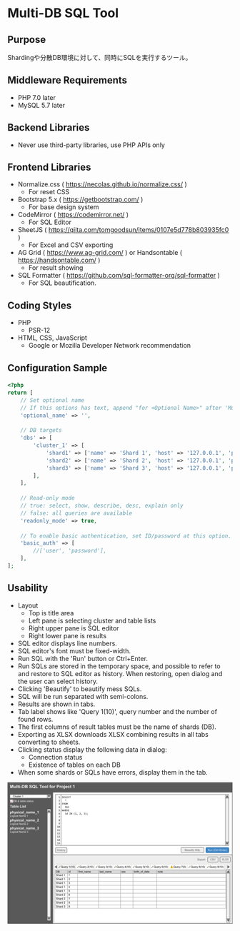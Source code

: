 # Multi-DB SQL Tool

## Purpose

Shardingや分散DB環境に対して、同時にSQLを実行するツール。

## Middleware Requirements

- PHP 7.0 later
- MySQL 5.7 later

## Backend Libraries

- Never use third-party libraries, use PHP APIs only

## Frontend Libraries

- Normalize.css ( https://necolas.github.io/normalize.css/ )
  - For reset CSS
- Bootstrap 5.x ( https://getbootstrap.com/ )
  - For base design system
- CodeMirror ( https://codemirror.net/ )
  - For SQL Editor
- SheetJS ( https://qiita.com/tomgoodsun/items/0107e5d778b803935fc0 )
  - For Excel and CSV exporting
- AG Grid ( https://www.ag-grid.com/ ) or Handsontable ( https://handsontable.com/ )
  - For result showing
- SQL Formatter ( https://github.com/sql-formatter-org/sql-formatter )
  - For SQL beautification.

## Coding Styles

- PHP
  - PSR-12
- HTML, CSS, JavaScript
  - Google or Mozilla Developer Network recommendation

## Configuration Sample

```php
<?php
return [
    // Set optional name
    // If this options has text, append "for <Optional Name>" after 'Multi-DB SQL Tool'
    'optional_name' => '',

    // DB targets
    'dbs' => [
        'cluster_1' => [
            'shard1' => ['name' => 'Shard 1', 'host' => '127.0.0.1', 'port' => '3306', 'username' => 'dbuser', 'password' => 'P@ssw0rd', 'dbname' => 'shard1'],
            'shard2' => ['name' => 'Shard 2', 'host' => '127.0.0.1', 'port' => '3307', 'username' => 'dbuser', 'password' => 'P@ssw0rd', 'dbname' => 'shard2'],
            'shard3' => ['name' => 'Shard 3', 'host' => '127.0.0.1', 'port' => '3308', 'username' => 'dbuser', 'password' => 'P@ssw0rd', 'dbname' => 'shard3'],
        ],
    ],

    // Read-only mode
    // true: select, show, describe, desc, explain only
    // false: all queries are available
    'readonly_mode' => true,

    // To enable basic authentication, set ID/password at this option.
    'basic_auth' => [
        //['user', 'password'],
    ],
];
```

## Usability

- Layout
  - Top is title area
  - Left pane is selecting cluster and table lists
  - Right upper pane is SQL editor
  - Right lower pane is results
- SQL editor displays line numbers.
- SQL editor's font must be fixed-width.
- Run SQL with the 'Run' button or Ctrl+Enter.
- Run SQLs are stored in the temporary space, and possible to refer to and restore to SQL editor as history. When restoring, open dialog and the user can select history.
- Clicking 'Beautify' to beautify mess SQLs.
- SQL will be run separated with semi-colons.
- Results are shown in tabs.
- Tab label shows like 'Query 1(10)', query number and the number of found rows.
- The first columns of result tables must be the name of shards (DB).
- Exporting as XLSX downloads XLSX combining results in all tabs converting to sheets.
- Clicking status display the following data in dialog:
  - Connection status
  - Existence of tables on each DB
- When some shards or SQLs have errors, display them in the tab.

![Multi-DB SQL Tool](mdbsql.png "Sample")

